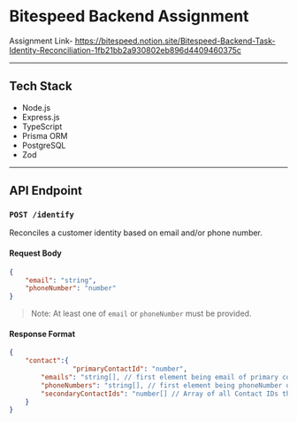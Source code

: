 # Bitespeed Backend Assignment

Assignment Link- https://bitespeed.notion.site/Bitespeed-Backend-Task-Identity-Reconciliation-1fb21bb2a930802eb896d4409460375c

---

## Tech Stack

- Node.js
- Express.js
- TypeScript
- Prisma ORM
- PostgreSQL
- Zod

---

## API Endpoint

### `POST /identify`

Reconciles a customer identity based on email and/or phone number.

#### Request Body
```json
{
	"email": "string",
	"phoneNumber": "number"
}
```
> Note: At least one of `email` or `phoneNumber` must be provided.

#### Response Format
```json
{
	"contact":{
                "primaryContactId": "number",
		"emails": "string[], // first element being email of primary contact",
		"phoneNumbers": "string[], // first element being phoneNumber of primary contact",
		"secondaryContactIds": "number[] // Array of all Contact IDs that are `secondary` to the primary contact"
	}
}
```
